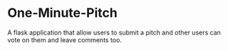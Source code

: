 # One-Minute-Pitch
A flask application that allow users to submit a pitch and other users can vote on them and leave comments too.
